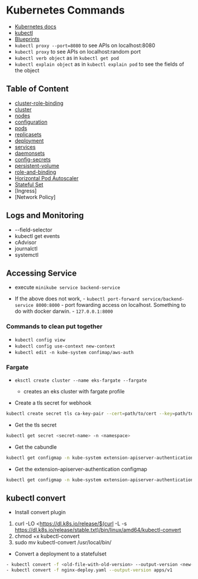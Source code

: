 # Kubernetes Commands

- [Kubernetes docs](https://kubernetes.io/docs/home/)
- [kubectl](https://kubernetes.io/docs/reference/kubectl/)
- [Blueprints](https://github.com/aws-ia/terraform-aws-eks-blueprints)
- `kubectl proxy --port=8080` to see APIs on localhost:8080
- `kubectl proxy` to see APIs on localhost:random port
- `kubectl verb object` as in `kubectl get pod`
- `kubectl explain object` as in `kubectl explain pod` to see the fields of the object

## Table of Content

- [cluster-role-binding](./commands/cluster-role-binding.md)
- [cluster](./commands/commands/cluster.md)
- [nodes](./commands/nodes.md)
- [configuration](./commands/configuration.md)
- [pods](./commands/pods.md)
- [replicasets](./commands/replicasets)
- [deployment](./commands/deployment.md)
- [services](./commands/services.md)
- [daemonsets](./commands/daemonsets.md)
- [config-secrets](./commands/config-secrets.md)
- [persistent-volume](./commands/persistent-volume.md)
- [role-and-binding](./commands/role-and-binding.md)
- [Horizontal Pod Autoscaler](./commands/horizontal-pod-as.md)
- [Stateful Set](./commands/statefultset.md)
- [Ingress]
- [Network Policy]

## Logs and Monitoring

- --field-selector
- kubectl get events
- cAdvisor
- journalctl
- systemctl

## Accessing Service

- execute `minikube service backend-service`

- If the above does not work,
      - `kubectl port-forward service/backend-service 8000:8000`
        - port fowarding access on localhost. Something to do with docker darwin.
      - `127.0.0.1:8000`

### Commands to clean put together

- `kubectl config view`
- `kubectl config use-context new-context`
- `kubectl edit -n kube-system confimap/aws-auth`

### Fargate

- `eksctl create cluster --name eks-fargate --fargate`
  - creates an eks cluster with fargate profile

- Create a tls secret for webhook

```bash
kubectl create secret tls ca-key-pair --cert=path/to/cert --key=path/to/key -n <namespace>
```

- Get the tls secret

```bash
kubectl get secret <secret-name> -n <namespace>
```

- Get the cabundle

```bash
kubectl get configmap -n kube-system extension-apiserver-authentication -o yaml | grep "client-ca-file"
```

- Get the extension-apiserver-authentication configmap

```bash
kubectl get configmap -n kube-system extension-apiserver-authentication -o yaml
```

## kubectl convert

- Install convert plugin

1. curl -LO <https://dl.k8s.io/release/$(curl -L -s <https://dl.k8s.io/release/stable.txt)/bin/linux/amd64/kubectl-convert>
2. chmod +x kubectl-convert
3. sudo mv kubectl-convert /usr/local/bin/

- Convert a deployment to a statefulset

```bash
- kubectl convert -f <old-file-with-old-version> --output-version <new-api>
- kubectl convert -f nginx-deploy.yaml --output-version apps/v1
```
